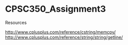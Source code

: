 # CPSC350_Assignment3

Resources

http://www.cplusplus.com/reference/cstring/memcpy/
http://www.cplusplus.com/reference/string/string/getline/
